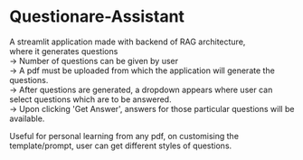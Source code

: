 # Questionare-Assistant
A streamlit application made with backend of RAG architecture,  
where it generates questions  
-> Number of questions can be given by user  
-> A pdf must be uploaded from which the application will generate the questions.  
-> After questions are generated, a dropdown appears where user can select questions which are to be answered.  
-> Upon clicking 'Get Answer', answers for those particular questions will be available.  
  
Useful for personal learning from any pdf, on customising the template/prompt, user can get different styles of questions.  
